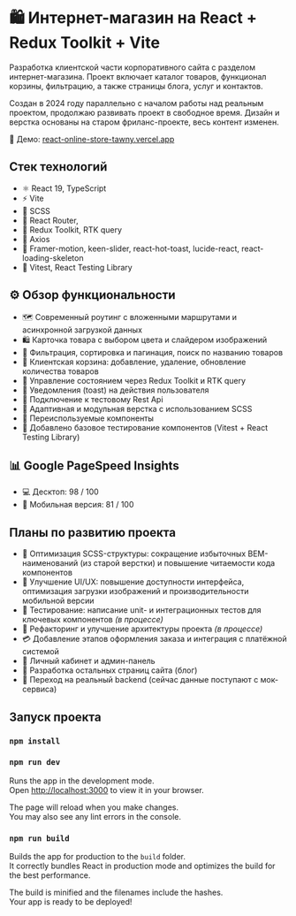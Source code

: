 # 🛍️ Интернет-магазин на React + Redux Toolkit + Vite

Разработка клиентской части корпоративного сайта с разделом интернет-магазина. Проект включает каталог товаров, функционал корзины, фильтрацию, а также страницы блога, услуг и контактов.

Создан в 2024 году параллельно с началом работы над реальным проектом, продолжаю развивать проект в свободное время. Дизайн и верстка основаны на старом фриланс-проекте, весь контент изменен.

🔗 Демо: [react-online-store-tawny.vercel.app](https://react-online-store-tawny.vercel.app/)

## Стек технологий

- ⚛️ React 19, TypeScript
- ⚡ Vite
- 🎨 SCSS
- 🔄 React Router,
- 🔄 Redux Toolkit, RTK query
- 🔗 Axios
- 🔧 Framer-motion, keen-slider, react-hot-toast, lucide-react, react-loading-skeleton
- 🧪 Vitest, React Testing Library

## ⚙️ Обзор функциональности

- 🗺️ Современный роутинг с вложенными маршрутами и асинхронной загрузкой данных
- 🛍️ Карточка товара с выбором цвета и слайдером изображений
- 🔄 Фильтрация, сортировка и пагинация, поиск по названию товаров
- 🛒 Клиентская корзина: добавление, удаление, обновление количества товаров
- 🧠 Управление состоянием через Redux Toolkit и RTK query
- 🍞 Уведомления (toast) на действия пользователя
- 🔌 Подключение к тестовому Rest Api
- 🎨 Адаптивная и модульная верстка с использованием SCSS
- 🧩 Переиспользуемые компоненты
- 🧪 Добавлено базовое тестирование компонентов (Vitest + React Testing Library)

## 📊 Google PageSpeed Insights

- 💻 Десктоп: 98 / 100
- 📱 Мобильная версия: 81 / 100

## Планы по развитию проекта

- 🎨 Оптимизация SCSS-структуры: сокращение избыточных BEM-наименований (из старой верстки) и повышение читаемости кода компонентов  
- 🧩 Улучшение UI/UX: повышение доступности интерфейса, оптимизация загрузки изображений и производительности мобильной версии  
- 🧪 Тестирование: написание unit- и интеграционных тестов для ключевых компонентов *(в процессе)* 
- 🧱 Рефакторинг и улучшение архитектуры проекта *(в процессе)*
- 💳 Добавление этапов оформления заказа и интеграция с платёжной системой
- 🔐 Личный кабинет и админ-панель
- 📄 Разработка остальных страниц сайта (блог)
- 🔌 Переход на реальный backend (сейчас данные поступают с мок-сервиса)

## Запуск проекта

### `npm install`

### `npm run dev`

Runs the app in the development mode.\
Open [http://localhost:3000](http://localhost:3000) to view it in your browser.

The page will reload when you make changes.\
You may also see any lint errors in the console.

### `npm run build`

Builds the app for production to the `build` folder.\
It correctly bundles React in production mode and optimizes the build for the best performance.

The build is minified and the filenames include the hashes.\
Your app is ready to be deployed!
